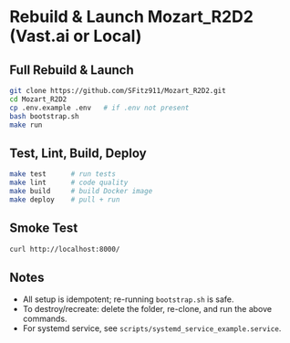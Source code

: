 # Rebuild & Launch Mozart_R2D2 (Vast.ai or Local)

## Full Rebuild & Launch

```bash
git clone https://github.com/SFitz911/Mozart_R2D2.git
cd Mozart_R2D2
cp .env.example .env   # if .env not present
bash bootstrap.sh
make run
```

## Test, Lint, Build, Deploy

```bash
make test      # run tests
make lint      # code quality
make build     # build Docker image
make deploy    # pull + run
```

## Smoke Test

```bash
curl http://localhost:8000/
```

## Notes
- All setup is idempotent; re-running `bootstrap.sh` is safe.
- To destroy/recreate: delete the folder, re-clone, and run the above commands.
- For systemd service, see `scripts/systemd_service_example.service`.

